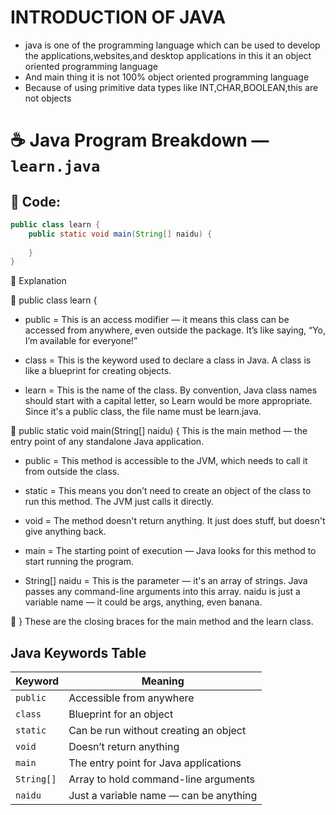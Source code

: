 # INTRODUCTION OF JAVA

- java is one of the programming language which can be used to develop the applications,websites,and desktop applications in this it an object oriented programming language 
- And main thing it is not 100% object oriented programming language
- Because of using primitive data types like INT,CHAR,BOOLEAN,this are not objects 


# ☕ Java Program Breakdown — `learn.java`

## 📄 Code:
```java
public class learn {
    public static void main(String[] naidu) {
        
    }
}
```
🧠 Explanation


🔹 public class learn {

- public = 
This is an access modifier — it means this class can be accessed from anywhere, even outside the package. It’s like saying, “Yo, I’m available for everyone!”

- class = 
This is the keyword used to declare a class in Java. A class is like a blueprint for creating objects.

- learn = 
This is the name of the class.
By convention, Java class names should start with a capital letter, so Learn would be more appropriate.
Since it's a public class, the file name must be learn.java.

🔹 public static void main(String[] naidu) {
This is the main method — the entry point of any standalone Java application.

- public = 
This method is accessible to the JVM, which needs to call it from outside the class.

- static = 
This means you don’t need to create an object of the class to run this method.
The JVM just calls it directly.

- void = 
The method doesn't return anything. It just does stuff, but doesn't give anything back.

- main =
The starting point of execution — Java looks for this method to start running the program.

- String[] naidu = 
This is the parameter — it's an array of strings.
Java passes any command-line arguments into this array.
naidu is just a variable name — it could be args, anything, even banana.

🔹 }
These are the closing braces for the main method and the learn class.


## Java Keywords Table

| **Keyword**   | **Meaning**                                                |
|---------------|-------------------------------------------------------------|
| `public`      | Accessible from anywhere                                    |
| `class`       | Blueprint for an object                                     |
| `static`      | Can be run without creating an object                       |
| `void`        | Doesn’t return anything                                     |
| `main`        | The entry point for Java applications                       |
| `String[]`    | Array to hold command-line arguments                        |
| `naidu`       | Just a variable name — can be anything                      |
